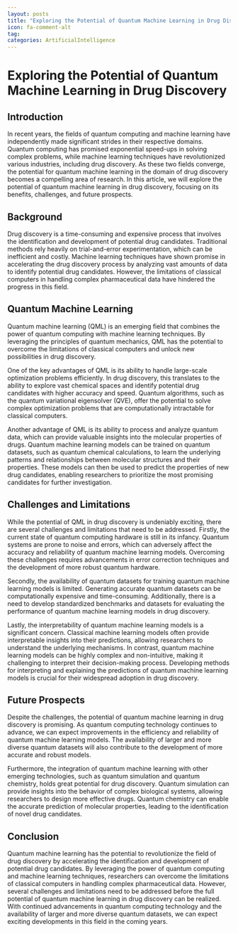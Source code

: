 ```yaml
---
layout: posts
title: "Exploring the Potential of Quantum Machine Learning in Drug Discovery"
icon: fa-comment-alt
tag:      
categories: ArtificialIntelligence
---
```



# Exploring the Potential of Quantum Machine Learning in Drug Discovery

## Introduction

In recent years, the fields of quantum computing and machine learning have independently made significant strides in their respective domains. Quantum computing has promised exponential speed-ups in solving complex problems, while machine learning techniques have revolutionized various industries, including drug discovery. As these two fields converge, the potential for quantum machine learning in the domain of drug discovery becomes a compelling area of research. In this article, we will explore the potential of quantum machine learning in drug discovery, focusing on its benefits, challenges, and future prospects.

## Background

Drug discovery is a time-consuming and expensive process that involves the identification and development of potential drug candidates. Traditional methods rely heavily on trial-and-error experimentation, which can be inefficient and costly. Machine learning techniques have shown promise in accelerating the drug discovery process by analyzing vast amounts of data to identify potential drug candidates. However, the limitations of classical computers in handling complex pharmaceutical data have hindered the progress in this field.

## Quantum Machine Learning

Quantum machine learning (QML) is an emerging field that combines the power of quantum computing with machine learning techniques. By leveraging the principles of quantum mechanics, QML has the potential to overcome the limitations of classical computers and unlock new possibilities in drug discovery.

One of the key advantages of QML is its ability to handle large-scale optimization problems efficiently. In drug discovery, this translates to the ability to explore vast chemical spaces and identify potential drug candidates with higher accuracy and speed. Quantum algorithms, such as the quantum variational eigensolver (QVE), offer the potential to solve complex optimization problems that are computationally intractable for classical computers.

Another advantage of QML is its ability to process and analyze quantum data, which can provide valuable insights into the molecular properties of drugs. Quantum machine learning models can be trained on quantum datasets, such as quantum chemical calculations, to learn the underlying patterns and relationships between molecular structures and their properties. These models can then be used to predict the properties of new drug candidates, enabling researchers to prioritize the most promising candidates for further investigation.

## Challenges and Limitations

While the potential of QML in drug discovery is undeniably exciting, there are several challenges and limitations that need to be addressed. Firstly, the current state of quantum computing hardware is still in its infancy. Quantum systems are prone to noise and errors, which can adversely affect the accuracy and reliability of quantum machine learning models. Overcoming these challenges requires advancements in error correction techniques and the development of more robust quantum hardware.

Secondly, the availability of quantum datasets for training quantum machine learning models is limited. Generating accurate quantum datasets can be computationally expensive and time-consuming. Additionally, there is a need to develop standardized benchmarks and datasets for evaluating the performance of quantum machine learning models in drug discovery.

Lastly, the interpretability of quantum machine learning models is a significant concern. Classical machine learning models often provide interpretable insights into their predictions, allowing researchers to understand the underlying mechanisms. In contrast, quantum machine learning models can be highly complex and non-intuitive, making it challenging to interpret their decision-making process. Developing methods for interpreting and explaining the predictions of quantum machine learning models is crucial for their widespread adoption in drug discovery.

## Future Prospects

Despite the challenges, the potential of quantum machine learning in drug discovery is promising. As quantum computing technology continues to advance, we can expect improvements in the efficiency and reliability of quantum machine learning models. The availability of larger and more diverse quantum datasets will also contribute to the development of more accurate and robust models.

Furthermore, the integration of quantum machine learning with other emerging technologies, such as quantum simulation and quantum chemistry, holds great potential for drug discovery. Quantum simulation can provide insights into the behavior of complex biological systems, allowing researchers to design more effective drugs. Quantum chemistry can enable the accurate prediction of molecular properties, leading to the identification of novel drug candidates.

## Conclusion

Quantum machine learning has the potential to revolutionize the field of drug discovery by accelerating the identification and development of potential drug candidates. By leveraging the power of quantum computing and machine learning techniques, researchers can overcome the limitations of classical computers in handling complex pharmaceutical data. However, several challenges and limitations need to be addressed before the full potential of quantum machine learning in drug discovery can be realized. With continued advancements in quantum computing technology and the availability of larger and more diverse quantum datasets, we can expect exciting developments in this field in the coming years.